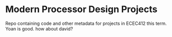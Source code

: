 # Modern Processor Design Projects 

Repo containing code and other metadata for projects in ECEC412 this term.
Yoan is good. how about david?
